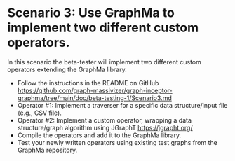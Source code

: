 # Scenario 3: Use GraphMa to implement two different custom operators.

In this scenario the beta-tester will implement two different custom operators extending the GraphMa library.

* Follow the instructions in the README on GitHub https://github.com/graph-massivizer/graph-inceptor-graphma/tree/main/doc/beta-testing-1/Scenario3.md
* Operator #1: Implement a traverser for a specific data structure/input file (e.g., CSV file).
* Operator #2: Implement a custom operator, wrapping a data structure/graph algorithm using JGraphT https://jgrapht.org/
* Compile the operators and add it to the GraphMa library.
* Test your newly written operators using existing test graphs from the GraphMa repository.

